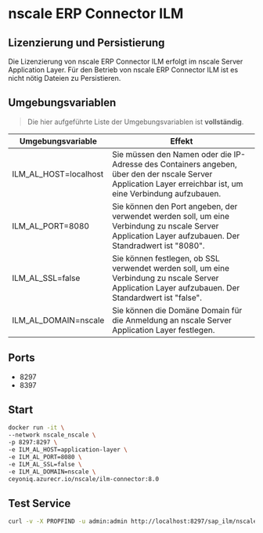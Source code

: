 # nscale ERP Connector ILM

## Lizenzierung und Persistierung

Die Lizenzierung von nscale ERP Connector ILM erfolgt im nscale Server Application Layer. Für den Betrieb von nscale ERP Connector ILM ist es nicht nötig Dateien zu Persistieren.

## Umgebungsvariablen

>Die hier aufgeführte Liste der Umgebungsvariablen ist **vollständig**.

|Umgebungsvariable | Effekt |
|----|---|
|ILM_AL_HOST=localhost|Sie müssen den Namen oder die IP-Adresse des Containers angeben, über den der nscale Server Application Layer erreichbar ist, um eine Verbindung aufzubauen.|
|ILM_AL_PORT=8080|Sie können den Port angeben, der verwendet werden soll, um eine Verbindung zu nscale Server Application Layer aufzubauen. Der Standradwert ist "8080".|
|ILM_AL_SSL=false|Sie können festlegen, ob SSL verwendet werden soll, um eine Verbindung zu nscale Server Application Layer aufzubauen. Der Standardwert ist "false".|
|ILM_AL_DOMAIN=nscale|Sie können die Domäne  Domain für die Anmeldung an nscale Server Application Layer festlegen.|

## Ports

+ 8297
+ 8397

## Start

```bash
docker run -it \
--network nscale_nscale \
-p 8297:8297 \
-e ILM_AL_HOST=application-layer \
-e ILM_AL_PORT=8080 \
-e ILM_AL_SSL=false \
-e ILM_AL_DOMAIN=nscale \
ceyoniq.azurecr.io/nscale/ilm-connector:8.0
```

## Test Service

```bash
curl -v -X PROPFIND -u admin:admin http://localhost:8297/sap_ilm/nscalealinst1/DA/public

```
